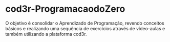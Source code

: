 # cod3r-ProgramacaodoZero

O objetivo é consolidar o Aprendizado de Programação, revendo conceitos básicos e realizando uma sequência de exercícios através de vídeo-aulas e também utilizando a plataforma cod3r.
